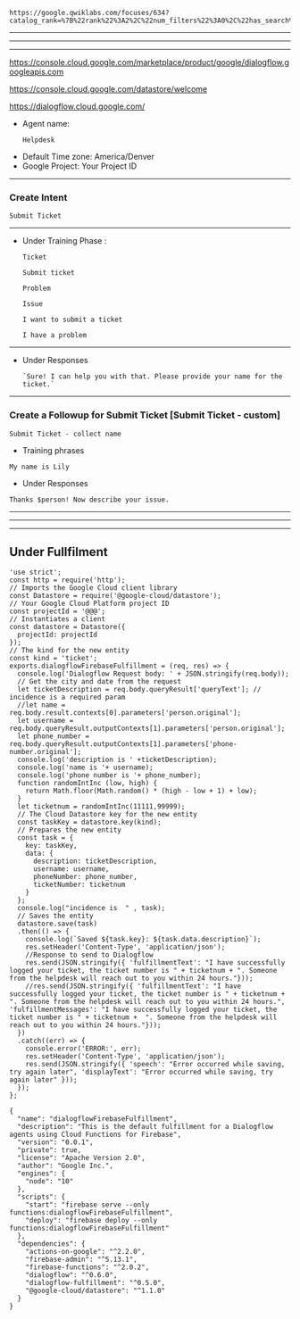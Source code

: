 ```
https://google.qwiklabs.com/focuses/634?catalog_rank=%7B%22rank%22%3A2%2C%22num_filters%22%3A0%2C%22has_search%22%3Atrue%7D&parent=catalog
```

---
---
---


https://console.cloud.google.com/marketplace/product/google/dialogflow.googleapis.com


https://console.cloud.google.com/datastore/welcome




https://dialogflow.cloud.google.com/



- Agent name: 
  ```
  Helpdesk
  ```
- Default Time zone: America/Denver
- Google Project: Your Project ID


---
### Create Intent

```
Submit Ticket
```

---

- Under Training Phase :
    ```
    Ticket
    ```

    ```
    Submit ticket
    ```

    ```
    Problem
    ```

    ```
    Issue
    ```

    ```
    I want to submit a ticket
    ```

    ```
    I have a problem
    ```
---

- Under Responses

    ```
    `Sure! I can help you with that. Please provide your name for the ticket.`
    ```

---

### Create a Followup for Submit Ticket [Submit Ticket - custom]

```
Submit Ticket - collect name
```

- Training phrases

```
My name is Lily
```

- Under Responses 

```
Thanks $person! Now describe your issue.
```

---
---
---

## Under Fullfilment



```
'use strict';
const http = require('http');
// Imports the Google Cloud client library
const Datastore = require('@google-cloud/datastore');
// Your Google Cloud Platform project ID
const projectId = '@@@';
// Instantiates a client
const datastore = Datastore({
  projectId: projectId
});
// The kind for the new entity
const kind = 'ticket';
exports.dialogflowFirebaseFulfillment = (req, res) => {
  console.log('Dialogflow Request body: ' + JSON.stringify(req.body));
  // Get the city and date from the request
  let ticketDescription = req.body.queryResult['queryText']; // incidence is a required param
  //let name = req.body.result.contexts[0].parameters['person.original'];
  let username = req.body.queryResult.outputContexts[1].parameters['person.original'];
  let phone_number = req.body.queryResult.outputContexts[1].parameters['phone-number.original'];
  console.log('description is ' +ticketDescription);
  console.log('name is '+ username);
  console.log('phone number is '+ phone_number);
  function randomIntInc (low, high) {
    return Math.floor(Math.random() * (high - low + 1) + low);
  }
  let ticketnum = randomIntInc(11111,99999);
  // The Cloud Datastore key for the new entity
  const taskKey = datastore.key(kind);
  // Prepares the new entity
  const task = {
    key: taskKey,
    data: {
      description: ticketDescription,
      username: username,
      phoneNumber: phone_number,
      ticketNumber: ticketnum
    }
  };
  console.log("incidence is  " , task);
  // Saves the entity
  datastore.save(task)
  .then(() => {
    console.log(`Saved ${task.key}: ${task.data.description}`);
    res.setHeader('Content-Type', 'application/json');
    //Response to send to Dialogflow
    res.send(JSON.stringify({ 'fulfillmentText': "I have successfully logged your ticket, the ticket number is " + ticketnum + ". Someone from the helpdesk will reach out to you within 24 hours."}));
    //res.send(JSON.stringify({ 'fulfillmentText': "I have successfully logged your ticket, the ticket number is " + ticketnum + ". Someone from the helpdesk will reach out to you within 24 hours.", 'fulfillmentMessages': "I have successfully logged your ticket, the ticket number is " + ticketnum +  ". Someone from the helpdesk will reach out to you within 24 hours."}));
  })
  .catch((err) => {
    console.error('ERROR:', err);
    res.setHeader('Content-Type', 'application/json');
    res.send(JSON.stringify({ 'speech': "Error occurred while saving, try again later", 'displayText': "Error occurred while saving, try again later" }));    
  });
};
```




```
{
  "name": "dialogflowFirebaseFulfillment",
  "description": "This is the default fulfillment for a Dialogflow agents using Cloud Functions for Firebase",
  "version": "0.0.1",
  "private": true,
  "license": "Apache Version 2.0",
  "author": "Google Inc.",
  "engines": {
    "node": "10"
  },
  "scripts": {
    "start": "firebase serve --only functions:dialogflowFirebaseFulfillment",
    "deploy": "firebase deploy --only functions:dialogflowFirebaseFulfillment"
  },
  "dependencies": {
    "actions-on-google": "^2.2.0",
    "firebase-admin": "^5.13.1",
    "firebase-functions": "^2.0.2",
    "dialogflow": "^0.6.0",
    "dialogflow-fulfillment": "^0.5.0",
    "@google-cloud/datastore": "^1.1.0"
  }
}
```